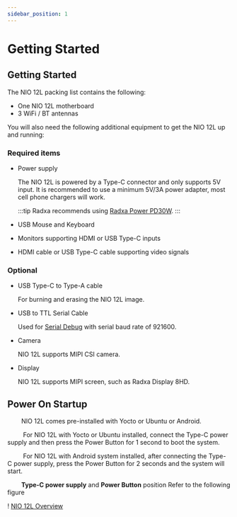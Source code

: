 ```yaml
---
sidebar_position: 1
---
```


# Getting Started

## Getting Started

The NIO 12L packing list contains the following:

- One NIO 12L motherboard
- 3 WiFi / BT antennas

You will also need the following additional equipment to get the NIO 12L up and running:

### Required items

- Power supply

  The NIO 12L is powered by a Type-C connector and only supports 5V input. It is recommended to use a minimum 5V/3A power adapter, most cell phone chargers will work.

  :::tip
  Radxa recommends using [Radxa Power PD30W](/accessories/pd_30w).
  :::

- USB Mouse and Keyboard

- Monitors supporting HDMI or USB Type-C inputs

- HDMI cable or USB Type-C cable supporting video signals

### Optional

- USB Type-C to Type-A cable

  For burning and erasing the NIO 12L image.

- USB to TTL Serial Cable

  Used for [Serial Debug](./low-level-dev/serial) with serial baud rate of 921600.

- Camera

  NIO 12L supports MIPI CSI camera.

- Display

  NIO 12L supports MIPI screen, such as Radxa Display 8HD.

## Power On Startup

&nbsp;&nbsp;&nbsp;&nbsp;&nbsp;&nbsp;&nbsp;&nbsp;NIO 12L comes pre-installed with Yocto or Ubuntu or Android.

&nbsp;&nbsp;&nbsp;&nbsp;&nbsp;&nbsp;&nbsp;&nbsp;&nbsp;For NIO 12L with Yocto or Ubuntu installed, connect the Type-C power supply and then press the Power Button for 1 second to boot the system.

&nbsp;&nbsp;&nbsp;&nbsp;&nbsp;&nbsp;&nbsp;&nbsp;&nbsp;For NIO 12L with Android system installed, after connecting the Type-C power supply, press the Power Button for 2 seconds and the system will start.

&nbsp;&nbsp;&nbsp;&nbsp;&nbsp;&nbsp;&nbsp;&nbsp;**Type-C power supply** and **Power Button** position Refer to the following figure

! [NIO 12L Overview](/img/nio/nio12l/n12l_overview.webp)
